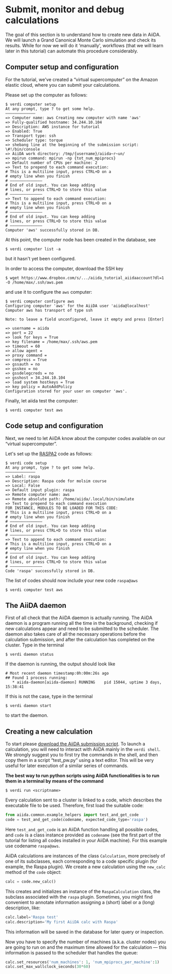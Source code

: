 Submit, monitor and debug calculations
======================================

The goal of this section is to understand how to create new data in
AiiDA. We will launch a Grand Canonical Monte Carlo simulation and check
its results. While for now we will do it ‘manually', workflows (that we
will learn later in this tutorial) can automate this procedure
considerably.

Computer setup and configuration
--------------------------------

For the tutorial, we've created a “virtual supercomputer” on the Amazon
elastic cloud, where you can submit your calculations.

Please set up the computer as follows:

```terminal
$ verdi computer setup 
At any prompt, type ? to get some help.
————————————— 
=> Computer name: aws Creating new computer with name 'aws' 
=> Fully-qualified hostname: 34.244.10.104 
=> Description: AWS instance for tutorial 
=> Enabled: True 
=> Transport type: ssh 
=> Scheduler type: torque 
=> shebang line at the beginning of the submission script: \#!/bin/console 
=> AiiDA work directory: /tmp/{username}/aiida~r~un/ 
=> mpirun command: mpirun -np {tot_num_mpiprocs}
=> Default number of CPUs per machine: 2 
=> Text to prepend to each command execution: 
# This is a multiline input, press CTRL+D on a 
# empty line when you finish 
# ——————————————
# End of old input. You can keep adding 
# lines, or press CTRL+D to store this value 
# —————————————— 
=> Text to append to each command execution: 
# This is a multiline input, press CTRL+D on a 
# empty line when you finish 
# —————————————— 
# End of old input. You can keep adding 
# lines, or press CTRL+D to store this value 
# ——————————————
Computer 'aws' successfully stored in DB.
```

At this point, the computer node has been created in the database, see

```terminal
$ verdi computer list -a
```

but it hasn't yet been configured.

In order to access the computer, download the SSH key

```terminal
$ wget https://www.dropbox.com/s/.../aiida_tutorial_aiidaaccount?dl=1 -O /home/max/.ssh/aws.pem
```

and use it to configure the `aws` computer:

```terminal
$ verdi computer configure aws 
Configuring computer 'aws' for the AiiDA user 'aiida@localhost' 
Computer aws has transport of type ssh

Note: to leave a field unconfigured, leave it empty and press [Enter]

=> username = aiida 
=> port = 22 
=> look for keys = True 
=> key filename = /home/max/.ssh/aws.pem 
=> timeout = 60 
=> allow agent = 
=> proxy command = 
=> compress = True 
=> gssauth = no 
=> gsskex = no 
=> gssdelegcreds = no 
=> gsshost = 34.244.10.104
=> load system hostkeys = True 
=> key policy = AutoAddPolicy
Configuration stored for your user on computer 'aws'.
```

Finally, let aiida test the computer:

```terminal
$ verdi computer test aws
```

Code setup and configuration
----------------------------

Next, we need to let AiiDA know about the computer codes available on
our “virtual supercomputer”.

Let's set up the [RASPA2](https://github.com/numat/RASPA2) code as follows:


```terminal
$ verdi code setup 
At any prompt, type ? to get some help. 
—————————————
=> Label: raspa 
=> Description: Raspa code for molsim course
=> Local: False 
=> Default input plugin: raspa 
=> Remote computer name: aws 
=> Remote absolute path: /home/aiida/.local/bin/simulate 
=> Text to prepend to each command execution 
FOR INSTANCE, MODULES TO BE LOADED FOR THIS CODE: 
# This is a multiline input, press CTRL+D on a 
# empty line when you finish 
# —————————————— 
# End of old input. You can keep adding 
# lines, or press CTRL+D to store this value 
# —————————————— 
=> Text to append to each command execution: 
# This is a multiline input, press CTRL+D on a 
# empty line when you finish 
# —————————————— 
# End of old input. You can keep adding 
# lines, or press CTRL+D to store this value 
# —————————————— 
Code 'raspa' successfully stored in DB.
```

The list of codes should now include your new code `raspa@aws`

```terminal
$ verdi computer test aws
```

The AiiDA daemon
----------------

First of all check that the AiiDA daemon is actually running. The AiiDA
daemon is a program running all the time in the background, checking if
new calculations appear and need to be submitted to the scheduler. The
daemon also takes care of all the necessary operations before the
calculation submission, and after the calculation has completed on the
cluster. Type in the terminal

```terminal
$ verdi daemon status
```

If the daemon is running, the output should look like

    # Most recent daemon timestamp:0h:00m:26s ago
    ## Found 1 process running:
       * aiida-daemon[aiida-daemon] RUNNING    pid 15044, uptime 3 days, 15:38:41

If this is not the case, type in the terminal

```terminal
$ verdi daemon start
```

to start the daemon.

Creating a new calculation
--------------------------

To start please [download the AiiDA submission script](/assets/2018_EPFL_molsim/raspa_submission.zip). To
launch a calculation, you will need to interact with AiiDA mainly in the
<span>`verdi shell`</span>. We strongly suggest you to first try the
commands in the shell, and then copy them in a script “test\_pw.py”
using a text editor. This will be very useful for later execution of a
similar series of commands.

**The best way to run python scripts using AiiDA functionalities is to
run them in a terminal by means of the command**

```terminal
$ verdi run <scriptname>
```

Every calculation sent to a cluster is linked to a code, which describes
the executable file to be used. Therefore, first load the suitable code:

```python
from aiida.common.example_helpers import test_and_get_code 
code = test_and_get_code(codename, expected_code_type='raspa')
```

Here `test_and_get_code` is an AiiDA function handling all possible
codes, and `code` is a class instance provided as `codename` (see the
first part of the tutorial for listing all codes installed in your AiiDA
machine). For this example use codename `raspa@aws`.

AiiDA calculations are instances of the class `Calculation`, more
precisely of one of its subclasses, each corresponding to a code
specific plugin (for example, the Raspa plugin). We create a new
calculation using the `new_calc` method of the `code` object:

```python
calc = code.new_calc()
```

This creates and initializes an instance of the `RaspaCalculation`
class, the subclass associated with the `raspa` plugin. Sometimes, you might find convenient to annotate
information assigning a (short) label or a (long) description, like:

```python
calc.label='Raspa test'
calc.description='My first AiiDA calc with Raspa'
```

This information will be saved in the database for later query or
inspection.

Now you have to specify the number of machines (a.k.a. cluster nodes)
you are going to run on and the maximum time allowed for the calculation
— this information is passed to the scheduler that handles the queue:

```python
calc.set_resources('num_machines': 1, 'num_mpiprocs_per_machine':1)
calc.set_max_wallclock_seconds(30*60)
```
